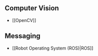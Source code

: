 Computer Vision
---------------

* [[OpenCV]]

Messaging
---------

* [[Robot Operating System (ROS)|ROS]]
